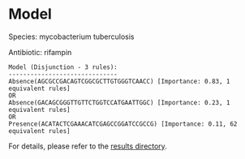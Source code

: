 
# Model

Species: mycobacterium tuberculosis

Antibiotic: rifampin

```
Model (Disjunction - 3 rules):
------------------------------
Absence(AGCGCCGACAGTCGGCGCTTGTGGGTCAACC) [Importance: 0.83, 1 equivalent rules]
OR
Absence(GACAGCGGGTTGTTCTGGTCCATGAATTGGC) [Importance: 0.23, 1 equivalent rules]
OR
Presence(ACATACTCGAAACATCGAGCCGGATCCGCCG) [Importance: 0.11, 62 equivalent rules]

```

For details, please refer to the [results directory](../../../../../results/scm_b/mycobacterium%20tuberculosis/rifampin/repeat_8/).


